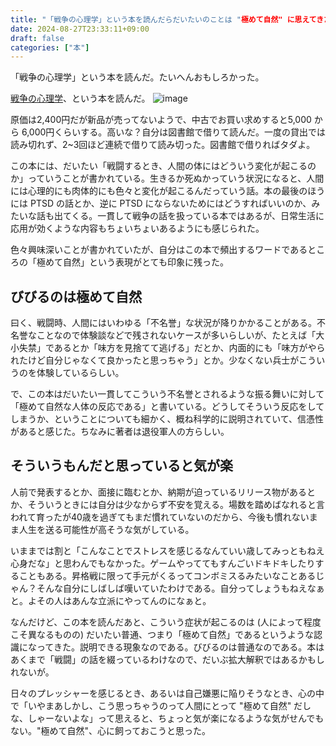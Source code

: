 ```yaml
---
title: "「戦争の心理学」という本を読んだらだいたいのことは "極めて自然" に思えてきた"
date: 2024-08-27T23:33:11+09:00
draft: false
categories: ["本"]
---
```


「戦争の心理学」という本を読んだ。たいへんおもしろかった。

<!--more-->

[戦争の心理学](https://www.amazon.co.jp/dp/4576080075)、という本を読んだ。
![image](https://github.com/user-attachments/assets/b77bb3d6-64a2-4c38-8421-d3a9202652df)

原価は2,400円だが新品が売ってないようで、中古でお買い求めすると5,000 から 6,000円くらいする。高いな？自分は図書館で借りて読んだ。一度の貸出では読み切れず、2~3回ほど連続で借りて読み切った。図書館で借りればタダよ。

この本には、だいたい「戦闘するとき、人間の体にはどういう変化が起こるのか」っていうことが書かれている。生きるか死ぬかっていう状況になると、人間には心理的にも肉体的にも色々と変化が起こるんだっていう話。本の最後のほうには PTSD の話とか、逆に PTSD にならないためにはどうすればいいのか、みたいな話も出てくる。一貫して戦争の話を扱っている本ではあるが、日常生活に応用が効くような内容もちょいちょいあるようにも感じられた。

色々興味深いことが書かれていたが、自分はこの本で頻出するワードであるところの「極めて自然」という表現がとても印象に残った。

## びびるのは極めて自然

曰く、戦闘時、人間にはいわゆる「不名誉」な状況が降りかかることがある。不名誉なことなので体験談などで残されないケースが多いらしいが、たとえば「大小失禁」であるとか「味方を見捨てて逃げる」だとか、内面的にも「味方がやられたけど自分じゃなくて良かったと思っちゃう」とか。少なくない兵士がこういうのを体験しているらしい。

で、この本はだいたい一貫してこういう不名誉とされるような振る舞いに対して「極めて自然な人体の反応である」と書いている。どうしてそういう反応をしてしまうか、ということについても細かく、概ね科学的に説明されていて、信憑性があると感じた。ちなみに著者は退役軍人の方らしい。

## そういうもんだと思っていると気が楽

人前で発表するとか、面接に臨むとか、納期が迫っているリリース物があるとか、そういうときには自分は少なからず不安を覚える。場数を踏めばなれると言われて育ったが40歳を過ぎてもまだ慣れていないのだから、今後も慣れないまま人生を送る可能性が高そうな気がしている。

いままでは割と「こんなことでストレスを感じるなんていい歳してみっともねえ心身だな」と思わんでもなかった。ゲームやっててもすんごいドキドキしたりすることもある。昇格戦に限って手元がくるってコンボミスるみたいなことあるじゃん？そんな自分にしばしば嘆いていたわけである。自分ってしょうもねえなぁと。よその人はあんな立派にやってんのになぁと。

なんだけど、この本を読んだあと、こういう症状が起こるのは (人によって程度こそ異なるものの) だいたい普通、つまり「極めて自然」であるというような認識になってきた。説明できる現象なのである。びびるのは普通なのである。本はあくまで「戦闘」の話を綴っているわけなので、だいぶ拡大解釈ではあるかもしれないが。

日々のプレッシャーを感じるとき、あるいは自己嫌悪に陥りそうなとき、心の中で「いやまあしかし、こう思っちゃうのって人間にとって "極めて自然" だしな、しゃーないよな」って思えると、ちょっと気が楽になるような気がせんでもない。"極めて自然"、心に飼っておこうと思った。

